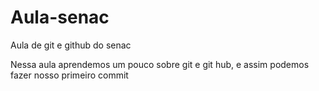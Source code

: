# Aula-senac
Aula de git e github do senac

Nessa aula aprendemos um pouco sobre git
e git hub, e assim podemos fazer nosso primeiro commit

